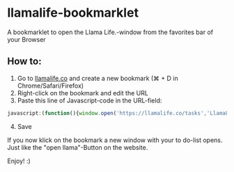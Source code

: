 # llamalife-bookmarklet
A bookmarklet to open the Llama Life.-window from the favorites bar of your Browser

## How to:
1. Go to [llamalife.co](https://llamalife.co) and create a new bookmark (⌘ + D in Chrome/Safari/Firefox)
2. Right-click on the bookmark and edit the URL
3. Paste this line of Javascript-code in the URL-field:
```javascript
javascript:(function(){window.open('https://llamalife.co/tasks','LlamaLife','width=335,height='+window.screen.height+',left=0,top=0,toolbar=no,location=no,directories=no,status=no,menubar=no,scrollbars=yes,resizable=yes').focus();})();4.
```
4. Save

If you now klick on the bookmark a new window with your to do-list opens. Just like the "open llama"-Button on the website.

Enjoy! :)
